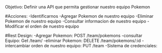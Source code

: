 Objetivo: Definir una API que permita gestionar nuestro equipo Pokemon

#Acciones:
-Identificarnos
-Agregar Pokemon de nuestro equipo
-Eliminar Pokemon de nuestro equipo
-Consultar informacion de nuestro equipo
-Modificar el orden de nuestro equipo


#Rest Design:
-Agregar Pokemon: POST /team/pokemons
-consultar Equipo: Get /team/
-eliminar Pokemon: DELETE /team/pokemons/:id
-intercambiar orden de nuestro equipo: PUT /team
-Sistema de credenciales: 

